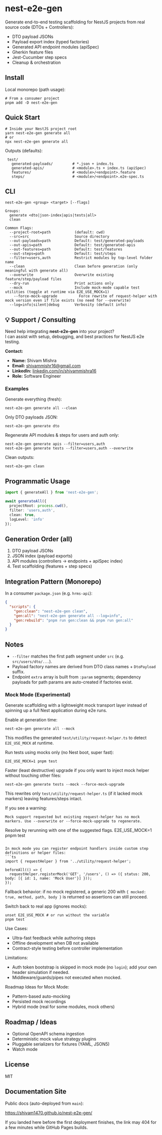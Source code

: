 # nest-e2e-gen

Generate end-to-end testing scaffolding for NestJS projects from real source code (DTOs + Controllers):

- DTO payload JSONs
- Payload export index (typed factories)
- Generated API endpoint modules (apiSpec)
- Gherkin feature files
- Jest-Cucumber step specs
- Cleanup & orchestration

## Install

Local monorepo (path usage):
```
# From a consumer project
pnpm add -D nest-e2e-gen
```

## Quick Start
```
# Inside your NestJS project root
yarn nest-e2e-gen generate all
# or
npx nest-e2e-gen generate all
```
Outputs (defaults):
```
 test/
   generated-payloads/         # *.json + index.ts
   generated-apis/             # <module>.ts + index.ts (apiSpec)
   features/                   # <module>/<endpoint>.feature
   steps/                      # <module>/<endpoint>.e2e-spec.ts
```

## CLI
```
nest-e2e-gen <group> <target> [--flags]

Groups:
  generate <dto|json-index|apis|tests|all>
  clean

Common Flags:
  --project-root=path           (default: cwd)
  --src=src                     Source directory
  --out-payloads=path           Default: test/generated-payloads
  --out-apis=path               Default: test/generated-apis
  --out-features=path           Default: test/features
  --out-steps=path              Default: test/steps
  --filter=users,auth           Restrict modules by top-level folder name
  --clean                       Clean before generation (only meaningful with generate all)
  --overwrite                   Overwrite existing feature/step/payload files
  --dry-run                     Print actions only
  --mock                        Include mock-mode capable test utilities (toggle at runtime via E2E_USE_MOCK=1)
    --force-mock-upgrade          Force rewrite of request-helper with mock version even if file exists (no need for --overwrite)
  --log=info|silent|debug       Verbosity (default info)
```

## 💡 Support / Consulting

Need help integrating **nest-e2e-gen** into your project?  
I can assist with setup, debugging, and best practices for NestJS e2e testing.

**Contact:**  
- **Name:** Shivam Mishra  
- **Email:** shivammishr16@gmail.com  
- **LinkedIn:** [linkedin.com/in/shivammishra16](https://www.linkedin.com/in/shivammishra16/)  
- **Role:** Software Engineer  

### Examples
Generate everything (fresh):
```
nest-e2e-gen generate all --clean
```
Only DTO payloads JSON:
```
nest-e2e-gen generate dto
```
Regenerate API modules & steps for users and auth only:
```
nest-e2e-gen generate apis --filter=users,auth
nest-e2e-gen generate tests --filter=users,auth --overwrite
```
Clean outputs:
```
nest-e2e-gen clean
```

## Programmatic Usage
```ts
import { generateAll } from 'nest-e2e-gen';

await generateAll({
  projectRoot: process.cwd(),
  filter: 'users,auth',
  clean: true,
  logLevel: 'info'
});
```

## Generation Order (all)
1. DTO payload JSONs
2. JSON index (payload exports)
3. API modules (controllers → endpoints + apiSpec index)
4. Test scaffolding (features + step specs)

## Integration Pattern (Monorepo)
In a consumer `package.json` (e.g. `hrms-api`):
```json
{
  "scripts": {
    "gen:clean": "nest-e2e-gen clean",
    "gen:all": "nest-e2e-gen generate all --log=info",
    "gen:rebuild": "pnpm run gen:clean && pnpm run gen:all"
  }
}
```

## Notes
- `--filter` matches the first path segment under `src` (e.g. `src/users/dto/...`).
- Payload factory names are derived from DTO class names + `DtoPayload` suffix.
- Endpoint `extra` array is built from `:param` segments; dependency payloads for path params are auto-created if factories exist.

### Mock Mode (Experimental)
Generate scaffolding with a lightweight mock transport layer instead of spinning up a full Nest application during e2e runs.

Enable at generation time:
```
nest-e2e-gen generate all --mock
```
This modifies the generated `test/utility/request-helper.ts` to detect `E2E_USE_MOCK` at runtime.

Run tests using mocks only (no Nest boot, super fast):
```
E2E_USE_MOCK=1 pnpm test
```
Faster (least destructive) upgrade if you only want to inject mock helper without touching other files:
```
nest-e2e-gen generate tests --mock --force-mock-upgrade
```
This rewrites only `test/utility/request-helper.ts` (if it lacked mock markers) leaving features/steps intact.

If you see a warning:
```
Mock support requested but existing request-helper has no mock markers. Use --overwrite or --force-mock-upgrade to regenerate.
```
Resolve by rerunning with one of the suggested flags.
E2E_USE_MOCK=1 pnpm test
```

In mock mode you can register endpoint handlers inside custom step definitions or helper files:
```ts
import { requestHelper } from '../utility/request-helper';

beforeAll(() => {
  requestHelper.registerMock('GET', '/users', () => ({ status: 200, body: [{ id: 1, name: 'Mock User'}] }));
});
```

Fallback behavior: if no mock registered, a generic 200 with `{ mocked: true, method, path, body }` is returned so assertions can still proceed.

Switch back to real app (ignores mocks):
```
unset E2E_USE_MOCK # or run without the variable
pnpm test
```

Use Cases:
- Ultra-fast feedback while authoring steps
- Offline development when DB not available
- Contract-style testing before controller implementation

Limitations:
- Auth token bootstrap is skipped in mock mode (no `login`); add your own header simulation if needed.
- Middleware/guards/pipes not executed when mocked.

Roadmap Ideas for Mock Mode:
- Pattern-based auto-mocking
- Persisted mock recordings
- Hybrid mode (real for some modules, mock others)

## Roadmap / Ideas
- Optional OpenAPI schema ingestion
- Deterministic mock value strategy plugins
- Pluggable serializers for fixtures (YAML, JSON5)
- Watch mode

## License
MIT

## Documentation Site

Public docs (auto-deployed from `main`):

https://shivam1470.github.io/nest-e2e-gen/

If you landed here before the first deployment finishes, the link may 404 for a few minutes while GitHub Pages builds.

